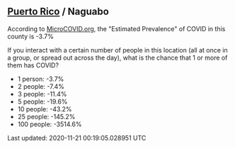 
## [Puerto Rico](/united-states/puerto-rico) / Naguabo

According to [MicroCOVID.org](http://microcovid.org),
the "Estimated Prevalence" of COVID in this county is -3.7%

If you interact with a certain number of people in this location
(all at once in a group, or spread out across the day), what is the chance that
1 or more of them has COVID?

- 1 person: -3.7%
- 2 people: -7.4%
- 3 people: -11.4%
- 5 people: -19.6%
- 10 people: -43.2%
- 25 people: -145.2%
- 100 people: -3514.6%

Last updated: 2020-11-21 00:19:05.028951 UTC
